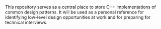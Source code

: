 This repository serves as a central place to store C++ implementations of common design patterns. It will be used as a personal reference for identifying low-level design opportunities at work and for preparing for technical interviews.